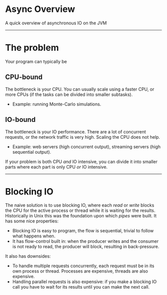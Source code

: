 # Async Overview

A quick overview of asynchronous IO on the JVM

---

# The problem

Your program can typically be

## CPU-bound

The bottleneck is your CPU. You can usually scale using a faster CPU, or more CPUs (if the tasks can be divided into smaller subtasks). 

* Example: running Monte-Carlo simulations.

## IO-bound

The bottleneck is your IO performance. There are a lot of concurrent requests, or the network traffic is very high. Scaling the CPU does not help.

* Example: web servers (high concurrent output), streaming servers (high sequential output).

If your problem is both CPU *and* IO intensive, you can divide it into smaller parts where each part is only CPU *or* IO intensive.

---

# Blocking IO

The naive solution is to use blocking IO, where each *read* or *write* blocks the CPU for the active process or thread while it is waiting for the results. Historically in Unix this was the foundation upon which *pipes* were built. It has some nice properties:

* Blocking IO is easy to program, the flow is sequential, trivial to follow what happens when.
* It has flow-control built in: when the producer writes and the consumer is not ready to read, the producer will block, resulting in back-pressure.

It also has downsides:

* To handle multiple requests concurrently, each request must be in its own process or thread. Processes are expensive, threads are also expensive.
* Handling parallel requests is also expensive: if you make a blocking IO call you have to wait for its results until you can make the next call.
